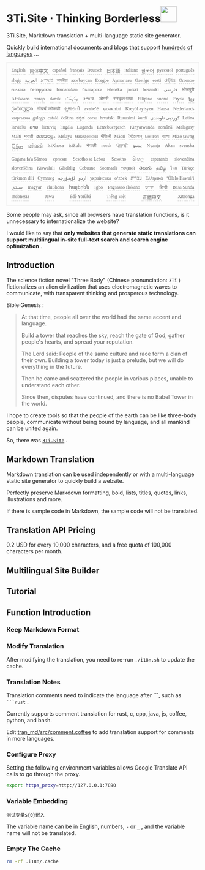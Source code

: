 <h1 style="justify-content:space-between">3Ti.Site ⋅ Thinking Borderless<img src="//i-01.eu.org/3Ti/logo.svg" style="user-select:none;margin-top:-1px;width:42px"></h1>

3Ti.Site, Markdown translation + multi-language static site generator.

Quickly build international documents and blogs that support [hundreds of languages](https://github.com/i18n-site/node/blob/main/lang/src/index.js) ...

<pre class="langli" style="display:flex;flex-wrap:wrap;background:transparent;border:1px solid #eee;font-size:12px;box-shadow:0 0 3px inset #eee;padding:12px 5px 4px 12px;justify-content:space-between;"><style>pre.langli i{font-weight:300;font-family:s;margin-right:7px;margin-bottom:8px;font-style:normal;color:#666;border-bottom:1px dashed #ccc;}</style><i>English</i><i> 简体中文 </i><i>español</i><i>français</i><i>Deutsch</i><i> 日本語 </i><i>italiano</i><i>한국어</i><i>русский</i><i>português</i><i>shqip</i><i>‫العربية‬</i><i>አማርኛ</i><i>অসমীয়া</i><i>azərbaycan</i><i>Eʋegbe</i><i>Aymar aru</i><i>Gaeilge</i><i>eesti</i><i>ଓଡ଼ିଆ</i><i>Oromoo</i><i>euskara</i><i>беларуская</i><i>bamanakan</i><i>български</i><i>íslenska</i><i>polski</i><i>bosanski</i><i>‫فارسی‬</i><i>भोजपुरी</i><i>Afrikaans</i><i>татар</i><i>dansk</i><i>‫ދިވެހިބަސް‬</i><i>ትግርኛ</i><i>डोगरी</i><i>संस्कृत भाषा</i><i>Filipino</i><i>suomi</i><i>Frysk</i><i>ខ្មែរ</i><i>ქართული</i><i>गोंयची कोंकणी</i><i>ગુજરાતી</i><i>avañe’ẽ</i><i>қазақ тілі</i><i>Kreyòl ayisyen</i><i>Hausa</i><i>Nederlands</i><i>кыргызча</i><i>galego</i><i>català</i><i>čeština</i><i>ಕನ್ನಡ</i><i>corsu</i><i>hrvatski</i><i>Runasimi</i><i>kurdî</i><i>‫کوردیی ناوەندی‬</i><i>Latina</i><i>latviešu</i><i>ລາວ</i><i>lietuvių</i><i>lingála</i><i>Luganda</i><i>Lëtzebuergesch</i><i>Kinyarwanda</i><i>română</i><i>Malagasy</i><i>Malti</i><i>मराठी</i><i>മലയാളം</i><i>Melayu</i><i>македонски</i><i>मैथिली</i><i>Māori</i><i>মৈতৈলোন্</i><i>монгол</i><i>বাংলা</i><i>Mizo ṭawng</i><i>မြန်မာ</i><i>𞄀𞄄𞄰𞄩𞄍𞄜𞄰</i><i>IsiXhosa</i><i>isiZulu</i><i>नेपाली</i><i>norsk</i><i>ਪੰਜਾਬੀ</i><i>‫پښتو‬</i><i>Nyanja</i><i>Akan</i><i>svenska</i><i>Gagana fa'a Sāmoa</i><i>српски</i><i>Sesotho sa Leboa</i><i>Sesotho</i><i>සිංහල</i><i>esperanto</i><i>slovenčina</i><i>slovenščina</i><i>Kiswahili</i><i>Gàidhlig</i><i>Cebuano</i><i>Soomaali</i><i>тоҷикӣ</i><i>తెలుగు</i><i>தமிழ்</i><i>ไทย</i><i>Türkçe</i><i>türkmen dili</i><i>Cymraeg</i><i>‫ئۇيغۇرچە‬</i><i>‫اردو‬</i><i>українська</i><i>o‘zbek</i><i>‫עברית‬</i><i>Ελληνικά</i><i>ʻŌlelo Hawaiʻi</i><i>‫سنڌي‬</i><i>magyar</i><i>chiShona</i><i>հայերեն</i><i>Igbo</i><i>Pagsasao Ilokano</i><i>‫ייִדיש‬</i><i>हिन्दी</i><i>Basa Sunda</i><i>Indonesia</i><i>Jawa</i><i>Èdè Yorùbá</i><i>Tiếng Việt</i><i> 正體中文 </i><i>Xitsonga</i></pre>

Some people may ask, since all browsers have translation functions, is it unnecessary to internationalize the website?

I would like to say that **only websites that generate static translations can support multilingual in-site full-text search and search engine optimization** .

## Introduction

The science fiction novel &quot;Three Body&quot; (Chinese pronunciation: `3Tǐ` ) fictionalizes an alien civilization that uses electromagnetic waves to communicate, with transparent thinking and prosperous technology.

Bible·Genesis :

> At that time, people all over the world had the same accent and language.
>
> Build a tower that reaches the sky, reach the gate of God, gather people's hearts, and spread your reputation.
>
> The Lord said: People of the same culture and race form a clan of their own. Building a tower today is just a prelude, but we will do everything in the future.
>
> Then he came and scattered the people in various places, unable to understand each other.
>
> Since then, disputes have continued, and there is no Babel Tower in the world.

I hope to create tools so that the people of the earth can be like three-body people, communicate without being bound by language, and all mankind can be united again.

So, there was [`3Ti.Site`](//3Ti.Site) .

## Markdown Translation

Markdown translation can be used independently or with a multi-language static site generator to quickly build a website.

Perfectly preserve Markdown formatting, bold, lists, titles, quotes, links, illustrations and more.

If there is sample code in Markdown, the sample code will not be translated.

## Translation API Pricing

0.2 USD for every 10,000 characters, and a free quota of 100,000 characters per month.

## Multilingual Site Builder

## Tutorial

## Function Introduction

### Keep Markdown Format

### Modify Translation

After modifying the translation, you need to re-run `./i18n.sh` to update the cache.

### Translation Notes

Translation comments need to indicate the language after \```, such as ` ```rust` .

Currently supports comment translation for rust, c, cpp, java, js, coffee, python, and bash.

Edit [tran_md/src/comment.coffee](https://github.com/i18n-site/node/blob/main/tran_md/src/comment.coffee) to add translation support for comments in more languages.

### Configure Proxy

Setting the following environment variables allows Google Translate API calls to go through the proxy.

```bash
export https_proxy=http://127.0.0.1:7890
```

### Variable Embedding

```
测试变量${0}嵌入
```

The variable name can be in English, numbers, `-` or `_` , and the variable name will not be translated.

### Empty The Cache

```bash
rm -rf .i18n/.cache
```
